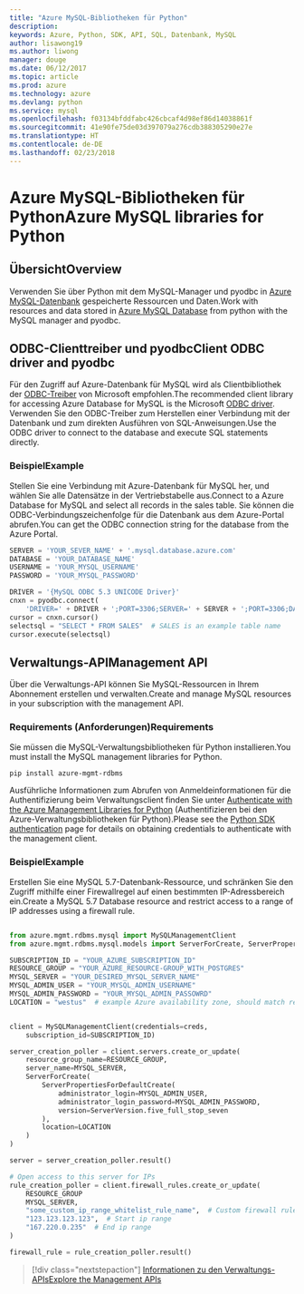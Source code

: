 ```yaml
---
title: "Azure MySQL-Bibliotheken für Python"
description: 
keywords: Azure, Python, SDK, API, SQL, Datenbank, MySQL
author: lisawong19
ms.author: liwong
manager: douge
ms.date: 06/12/2017
ms.topic: article
ms.prod: azure
ms.technology: azure
ms.devlang: python
ms.service: mysql
ms.openlocfilehash: f03134bfddfabc426cbcaf4d98ef86d14038861f
ms.sourcegitcommit: 41e90fe75de03d397079a276cdb388305290e27e
ms.translationtype: HT
ms.contentlocale: de-DE
ms.lasthandoff: 02/23/2018
---
```

# <a name="azure-mysql-libraries-for-python"></a><span data-ttu-id="5e97e-103">Azure MySQL-Bibliotheken für Python</span><span class="sxs-lookup"><span data-stu-id="5e97e-103">Azure MySQL libraries for Python</span></span> 

## <a name="overview"></a><span data-ttu-id="5e97e-104">Übersicht</span><span class="sxs-lookup"><span data-stu-id="5e97e-104">Overview</span></span>

<span data-ttu-id="5e97e-105">Verwenden Sie über Python mit dem MySQL-Manager und pyodbc in [Azure MySQL-Datenbank](/azure/mysql/overview) gespeicherte Ressourcen und Daten.</span><span class="sxs-lookup"><span data-stu-id="5e97e-105">Work with resources and data stored in [Azure MySQL Database](/azure/mysql/overview) from python with the MySQL manager and pyodbc.</span></span>

## <a name="client-odbc-driver-and-pyodbc"></a><span data-ttu-id="5e97e-106">ODBC-Clienttreiber und pyodbc</span><span class="sxs-lookup"><span data-stu-id="5e97e-106">Client ODBC driver and pyodbc</span></span>

<span data-ttu-id="5e97e-107">Für den Zugriff auf Azure-Datenbank für MySQL wird als Clientbibliothek der [ODBC-Treiber](/azure/sql-database/sql-database-connect-query-python#install-the-python-and-database-communication-libraries) von Microsoft empfohlen.</span><span class="sxs-lookup"><span data-stu-id="5e97e-107">The recommended client library for accessing Azure Database for MySQL is the Microsoft [ODBC driver](/azure/sql-database/sql-database-connect-query-python#install-the-python-and-database-communication-libraries).</span></span> <span data-ttu-id="5e97e-108">Verwenden Sie den ODBC-Treiber zum Herstellen einer Verbindung mit der Datenbank und zum direkten Ausführen von SQL-Anweisungen.</span><span class="sxs-lookup"><span data-stu-id="5e97e-108">Use the ODBC driver to connect to the database and execute SQL statements directly.</span></span>

### <a name="example"></a><span data-ttu-id="5e97e-109">Beispiel</span><span class="sxs-lookup"><span data-stu-id="5e97e-109">Example</span></span>

<span data-ttu-id="5e97e-110">Stellen Sie eine Verbindung mit Azure-Datenbank für MySQL her, und wählen Sie alle Datensätze in der Vertriebstabelle aus.</span><span class="sxs-lookup"><span data-stu-id="5e97e-110">Connect to a Azure Database for MySQL and select all records in the sales table.</span></span> <span data-ttu-id="5e97e-111">Sie können die ODBC-Verbindungszeichenfolge für die Datenbank aus dem Azure-Portal abrufen.</span><span class="sxs-lookup"><span data-stu-id="5e97e-111">You can get the ODBC connection string for the database from the Azure Portal.</span></span>

```python
SERVER = 'YOUR_SEVER_NAME' + '.mysql.database.azure.com'
DATABASE = 'YOUR_DATABASE_NAME'
USERNAME = 'YOUR_MYSQL_USERNAME'
PASSWORD = 'YOUR_MYSQL_PASSWORD'

DRIVER = '{MySQL ODBC 5.3 UNICODE Driver}'
cnxn = pyodbc.connect(
    'DRIVER=' + DRIVER + ';PORT=3306;SERVER=' + SERVER + ';PORT=3306;DATABASE=' + DATABASE + ';UID=' + USERNAME + ';PWD=' + PASSWORD)
cursor = cnxn.cursor()
selectsql = "SELECT * FROM SALES"  # SALES is an example table name
cursor.execute(selectsql)
```

## <a name="management-api"></a><span data-ttu-id="5e97e-112">Verwaltungs-API</span><span class="sxs-lookup"><span data-stu-id="5e97e-112">Management API</span></span>

<span data-ttu-id="5e97e-113">Über die Verwaltungs-API können Sie MySQL-Ressourcen in Ihrem Abonnement erstellen und verwalten.</span><span class="sxs-lookup"><span data-stu-id="5e97e-113">Create and manage MySQL resources in your subscription with the management API.</span></span>

### <a name="requirements"></a><span data-ttu-id="5e97e-114">Requirements (Anforderungen)</span><span class="sxs-lookup"><span data-stu-id="5e97e-114">Requirements</span></span>
<span data-ttu-id="5e97e-115">Sie müssen die MySQL-Verwaltungsbibliotheken für Python installieren.</span><span class="sxs-lookup"><span data-stu-id="5e97e-115">You must install the MySQL management libraries for Python.</span></span>
```bash
pip install azure-mgmt-rdbms
```

<span data-ttu-id="5e97e-116">Ausführliche Informationen zum Abrufen von Anmeldeinformationen für die Authentifizierung beim Verwaltungsclient finden Sie unter [Authenticate with the Azure Management Libraries for Python](https://docs.microsoft.com/python/azure/python-sdk-azure-authenticate) (Authentifizieren bei den Azure-Verwaltungsbibliotheken für Python).</span><span class="sxs-lookup"><span data-stu-id="5e97e-116">Please see the [Python SDK authentication](https://docs.microsoft.com/python/azure/python-sdk-azure-authenticate) page for details on obtaining credentials to authenticate with the management client.</span></span>

### <a name="example"></a><span data-ttu-id="5e97e-117">Beispiel</span><span class="sxs-lookup"><span data-stu-id="5e97e-117">Example</span></span>

<span data-ttu-id="5e97e-118">Erstellen Sie eine MySQL 5.7-Datenbank-Ressource, und schränken Sie den Zugriff mithilfe einer Firewallregel auf einen bestimmten IP-Adressbereich ein.</span><span class="sxs-lookup"><span data-stu-id="5e97e-118">Create a MySQL 5.7 Database resource and restrict access to a range of IP addresses using a firewall rule.</span></span>

```python

from azure.mgmt.rdbms.mysql import MySQLManagementClient
from azure.mgmt.rdbms.mysql.models import ServerForCreate, ServerPropertiesForDefaultCreate, ServerVersion

SUBSCRIPTION_ID = "YOUR_AZURE_SUBSCRIPTION_ID"
RESOURCE_GROUP = "YOUR_AZURE_RESOURCE-GROUP_WITH_POSTGRES"
MYSQL_SERVER = "YOUR_DESIRED_MYSQL_SERVER_NAME"
MYSQL_ADMIN_USER = "YOUR_MYSQL_ADMIN_USERNAME"
MYSQL_ADMIN_PASSWORD = "YOUR_MYSQL_ADMIN_PASSOWRD"
LOCATION = "westus"  # example Azure availability zone, should match resource group


client = MySQLManagementClient(credentials=creds,
    subscription_id=SUBSCRIPTION_ID)

server_creation_poller = client.servers.create_or_update(
    resource_group_name=RESOURCE_GROUP,
    server_name=MYSQL_SERVER,
    ServerForCreate(
        ServerPropertiesForDefaultCreate(
            administrator_login=MYSQL_ADMIN_USER,
            administrator_login_password=MYSQL_ADMIN_PASSWORD,
            version=ServerVersion.five_full_stop_seven
        ),
        location=LOCATION
    )
)

server = server_creation_poller.result()

# Open access to this server for IPs
rule_creation_poller = client.firewall_rules.create_or_update(
    RESOURCE_GROUP
    MYSQL_SERVER,
    "some_custom_ip_range_whitelist_rule_name",  # Custom firewall rule name
    "123.123.123.123",  # Start ip range
    "167.220.0.235"  # End ip range
)

firewall_rule = rule_creation_poller.result()
```

> [!div class="nextstepaction"]
> [<span data-ttu-id="5e97e-119">Informationen zu den Verwaltungs-APIs</span><span class="sxs-lookup"><span data-stu-id="5e97e-119">Explore the Management APIs</span></span>](/python/api/overview/azure/mysql/management)